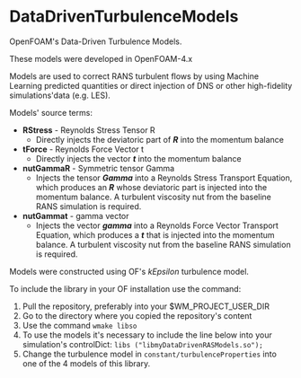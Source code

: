 # DataDrivenTurbulenceModels
OpenFOAM's Data-Driven Turbulence Models.

These models were developed in OpenFOAM-4.x

Models are used to correct RANS turbulent flows by using Machine Learning predicted quantities or direct injection of DNS
or other high-fidelity simulations'data (e.g. LES).

Models' source terms:
- **RStress** - Reynolds Stress Tensor R
  - Directly injects the deviatoric part of ***R*** into the momentum balance
- **tForce** - Reynolds Force Vector t
  - Directly injects the vector ***t*** into the momentum balance
- **nutGammaR** - Symmetric tensor Gamma
  - Injects the tensor ***Gamma*** into a Reynolds Stress Transport Equation, which produces an ***R*** whose deviatoric part is injected into the momentum balance. A turbulent viscosity nut from the baseline RANS simulation is required.
- **nutGammat** - gamma vector
  - Injects the vector ***gamma*** into a Reynolds Force Vector Transport Equation, which produces a ***t*** that is injected into the momentum balance. A turbulent viscosity nut from the baseline RANS simulation is required.

Models were constructed using OF's *kEpsilon* turbulence model.

To include the library in your OF installation use the command:
1) Pull the repository, preferably into your $WM_PROJECT_USER_DIR
2) Go to the directory where you copied the repository's content
3) Use the command `wmake libso`
4) To use the models it's necessary to include the line below into your simulation's controlDict:
  `libs ("libmyDataDrivenRASModels.so");`
5) Change the turbulence model in `constant/turbulenceProperties` into one of the 4 models of this library.
  
